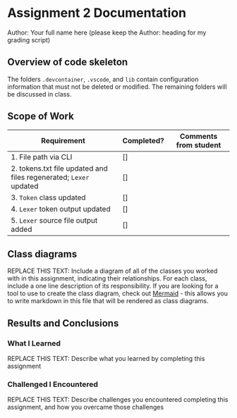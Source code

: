 # Assignment 2 Documentation

Author: Your full name here (please keep the Author: heading for my grading script)

## Overview of code skeleton

The folders `.devcontainer`, `.vscode`, and `lib` contain configuration information that must not be deleted or modified. The remaining folders will be discussed in class.

## Scope of Work

| Requirement                                                       | Completed? | Comments from student |
| ----------------------------------------------------------------- | ---------- | --------------------- |
| 1. File path via CLI                                              | []         |                       |
| 2. tokens.txt file updated and files regenerated; `Lexer` updated | []         |                       |
| 3. `Token` class updated                                          | []         |                       |
| 4. `Lexer` token output updated                                   | []         |                       |
| 5. `Lexer` source file output added                               | []         |                       |

## Class diagrams

REPLACE THIS TEXT: Include a diagram of all of the classes you worked with in this assignment, indicating their relationships. For each class, include a one line description of its responsibility. If you are looking for a tool to use to create the class diagram, check out [Mermaid](https://mermaid.js.org/syntax/classDiagram.html) - this allows you to write markdown in this file that will be rendered as class diagrams.

## Results and Conclusions

### What I Learned

REPLACE THIS TEXT: Describe what you learned by completing this assignment

### Challenged I Encountered

REPLACE THIS TEXT: Describe challenges you encountered completing this assignment, and how you overcame those challenges
